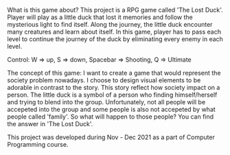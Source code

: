 What is this game about?
This project is a RPG game called 'The Lost Duck'. Player will play as a little duck that lost it memories and follow the mysterious light to find itself. Along the journey, the little duck encounter many creatures and learn about itself. In this game, player has to pass each level to continue the journey of the duck by eliminating every enemy in each level.

Control:
W => up,
S => down,
Spacebar => Shooting,
Q => Ultimate

The concept of this game:
I want to create a game that would represent the society problem nowadays. I choose to design visual elements to be adorable in contrast to the story. This story reflect how society impact on a person. The little duck is a symbol of a person who finding himself/herself and trying to blend into the group. Unfortunately, not all people will be accepeted into the group and some people is also not accepeted by what people called 'family'. So what will happen to those people? You can find the answer in 'The Lost Duck'.


This project was developed during Nov - Dec 2021 as a part of Computer Programming course.
